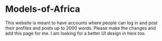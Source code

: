 # Models-of-Africa
This website is meant to have accounts where people can log in and post their profiles and posts up to 2000 words.
Please make the changes and add this page for me.
I am looking for a better UI design in here too. 
